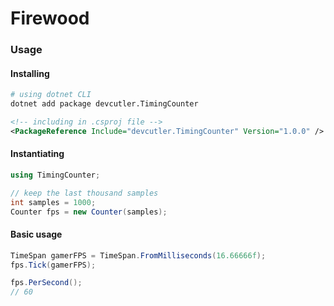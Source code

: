 # Firewood

### Usage

#### Installing
```sh
# using dotnet CLI
dotnet add package devcutler.TimingCounter
```

```xml
<!-- including in .csproj file -->
<PackageReference Include="devcutler.TimingCounter" Version="1.0.0" />
```

#### Instantiating
```cs
using TimingCounter;

// keep the last thousand samples
int samples = 1000;
Counter fps = new Counter(samples);
```

#### Basic usage
```cs
TimeSpan gamerFPS = TimeSpan.FromMilliseconds(16.66666f);
fps.Tick(gamerFPS);

fps.PerSecond();
// 60
```